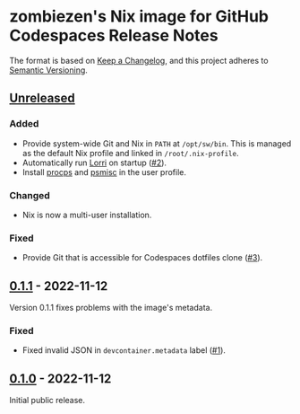 # zombiezen's Nix image for GitHub Codespaces Release Notes

The format is based on [Keep a Changelog][],
and this project adheres to [Semantic Versioning][].

[Keep a Changelog]: https://keepachangelog.com/en/1.0.0/
[Semantic Versioning]: https://semver.org/spec/v2.0.0.html
[Unreleased]: https://github.com/zombiezen/codespaces-nix/compare/v0.1.1...HEAD

## [Unreleased][]

### Added

- Provide system-wide Git and Nix in `PATH` at `/opt/sw/bin`.
  This is managed as the default Nix profile and linked in `/root/.nix-profile`.
- Automatically run [Lorri](https://github.com/nix-community/lorri) on startup
  ([#2](https://github.com/zombiezen/codespaces-nix/issues/2)).
- Install [procps](https://gitlab.com/procps-ng/procps) and
  [psmisc](https://gitlab.com/psmisc/psmisc) in the user profile.

### Changed

- Nix is now a multi-user installation.

### Fixed

- Provide Git that is accessible for Codespaces dotfiles clone
  ([#3](https://github.com/zombiezen/codespaces-nix/issues/3)).

## [0.1.1][] - 2022-11-12

Version 0.1.1 fixes problems with the image's metadata.

[0.1.1]: https://github.com/zombiezen/codespaces-nix/releases/tag/v0.1.1

### Fixed

- Fixed invalid JSON in `devcontainer.metadata` label
  ([#1](https://github.com/zombiezen/codespaces-nix/issues/1)).

## [0.1.0][] - 2022-11-12

Initial public release.

[0.1.0]: https://github.com/zombiezen/codespaces-nix/releases/tag/v0.1.0
